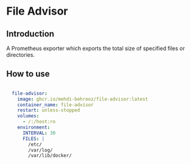 # File Advisor

## Introduction

A Prometheus exporter which exports the total size of specified files or directories. 

## How to use

```yaml

  file-advisor:
    image: ghcr.io/mehdi-behrooz/file-advisor:latest
    container_name: file-advisor
    restart: unless-stopped
    volumes:
      - /:/host:ro
    environment:
      INTERVAL: 30
      FILES: |
        /etc/
        /var/log/
        /var/lib/docker/

```
